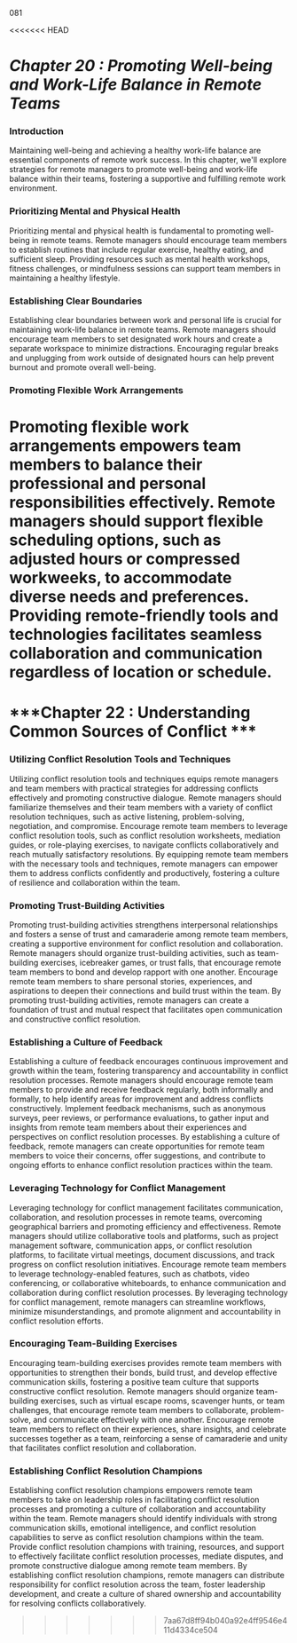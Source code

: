 081

<<<<<<< HEAD


# ***Chapter 20 : Promoting Well-being and Work-Life Balance in Remote Teams***


### **Introduction**

Maintaining well-being and achieving a healthy work-life balance are essential components of remote work success. In this chapter, we'll explore strategies for remote managers to promote well-being and work-life balance within their teams, fostering a supportive and fulfilling remote work environment.

### **Prioritizing Mental and Physical Health**

Prioritizing mental and physical health is fundamental to promoting well-being in remote teams. Remote managers should encourage team members to establish routines that include regular exercise, healthy eating, and sufficient sleep. Providing resources such as mental health workshops, fitness challenges, or mindfulness sessions can support team members in maintaining a healthy lifestyle.

### **Establishing Clear Boundaries**

Establishing clear boundaries between work and personal life is crucial for maintaining work-life balance in remote teams. Remote managers should encourage team members to set designated work hours and create a separate workspace to minimize distractions. Encouraging regular breaks and unplugging from work outside of designated hours can help prevent burnout and promote overall well-being.

### **Promoting Flexible Work Arrangements**

Promoting flexible work arrangements empowers team members to balance their professional and personal responsibilities effectively. Remote managers should support flexible scheduling options, such as adjusted hours or compressed workweeks, to accommodate diverse needs and preferences. Providing remote-friendly tools and technologies facilitates seamless collaboration and communication regardless of location or schedule.
=======
# ***Chapter 22 : Understanding Common Sources of Conflict ***


### **Utilizing Conflict Resolution Tools and Techniques**

Utilizing conflict resolution tools and techniques equips remote managers and team members with practical strategies for addressing conflicts effectively and promoting constructive dialogue. Remote managers should familiarize themselves and their team members with a variety of conflict resolution techniques, such as active listening, problem-solving, negotiation, and compromise. Encourage remote team members to leverage conflict resolution tools, such as conflict resolution worksheets, mediation guides, or role-playing exercises, to navigate conflicts collaboratively and reach mutually satisfactory resolutions. By equipping remote team members with the necessary tools and techniques, remote managers can empower them to address conflicts confidently and productively, fostering a culture of resilience and collaboration within the team.

### **Promoting Trust-Building Activities**

Promoting trust-building activities strengthens interpersonal relationships and fosters a sense of trust and camaraderie among remote team members, creating a supportive environment for conflict resolution and collaboration. Remote managers should organize trust-building activities, such as team-building exercises, icebreaker games, or trust falls, that encourage remote team members to bond and develop rapport with one another. Encourage remote team members to share personal stories, experiences, and aspirations to deepen their connections and build trust within the team. By promoting trust-building activities, remote managers can create a foundation of trust and mutual respect that facilitates open communication and constructive conflict resolution.

### **Establishing a Culture of Feedback**

Establishing a culture of feedback encourages continuous improvement and growth within the team, fostering transparency and accountability in conflict resolution processes. Remote managers should encourage remote team members to provide and receive feedback regularly, both informally and formally, to help identify areas for improvement and address conflicts constructively. Implement feedback mechanisms, such as anonymous surveys, peer reviews, or performance evaluations, to gather input and insights from remote team members about their experiences and perspectives on conflict resolution processes. By establishing a culture of feedback, remote managers can create opportunities for remote team members to voice their concerns, offer suggestions, and contribute to ongoing efforts to enhance conflict resolution practices within the team.

### **Leveraging Technology for Conflict Management**

Leveraging technology for conflict management facilitates communication, collaboration, and resolution processes in remote teams, overcoming geographical barriers and promoting efficiency and effectiveness. Remote managers should utilize collaborative tools and platforms, such as project management software, communication apps, or conflict resolution platforms, to facilitate virtual meetings, document discussions, and track progress on conflict resolution initiatives. Encourage remote team members to leverage technology-enabled features, such as chatbots, video conferencing, or collaborative whiteboards, to enhance communication and collaboration during conflict resolution processes. By leveraging technology for conflict management, remote managers can streamline workflows, minimize misunderstandings, and promote alignment and accountability in conflict resolution efforts.

### **Encouraging Team-Building Exercises**

Encouraging team-building exercises provides remote team members with opportunities to strengthen their bonds, build trust, and develop effective communication skills, fostering a positive team culture that supports constructive conflict resolution. Remote managers should organize team-building exercises, such as virtual escape rooms, scavenger hunts, or team challenges, that encourage remote team members to collaborate, problem-solve, and communicate effectively with one another. Encourage remote team members to reflect on their experiences, share insights, and celebrate successes together as a team, reinforcing a sense of camaraderie and unity that facilitates conflict resolution and collaboration.

### **Establishing Conflict Resolution Champions**

Establishing conflict resolution champions empowers remote team members to take on leadership roles in facilitating conflict resolution processes and promoting a culture of collaboration and accountability within the team. Remote managers should identify individuals with strong communication skills, emotional intelligence, and conflict resolution capabilities to serve as conflict resolution champions within the team. Provide conflict resolution champions with training, resources, and support to effectively facilitate conflict resolution processes, mediate disputes, and promote constructive dialogue among remote team members. By establishing conflict resolution champions, remote managers can distribute responsibility for conflict resolution across the team, foster leadership development, and create a culture of shared ownership and accountability for resolving conflicts collaboratively.
>>>>>>> 7aa67d8ff94b040a92e4ff9546e411d4334ce504


